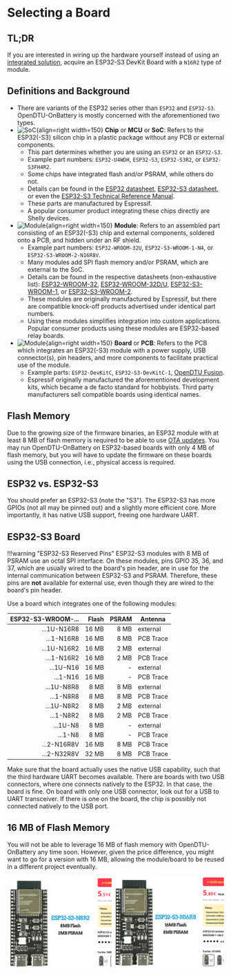 # Selecting a Board

## TL;DR

If you are interested in wiring up the hardware yourself instead of using an
[integrated solution](../3rd_party/opendtu_fusion.md), acquire an ESP32-S3
DevKit Board with a `N16R2` type of module.

## Definitions and Background

* There are variants of the ESP32 series other than `ESP32` and `ESP32-S3`.
  OpenDTU-OnBattery is mostly concerned with the aforementioned two types.
* ![SoC](../assets/images/hardware/esp32_chip.png){align=right width=150}
  **Chip** or **MCU** or **SoC**: Refers to the ESP32(-S3) silicon chip in a
  plastic package without any PCB or external components.
    * This part determines whether you are using an `ESP32` or an `ESP32-S3`.
    * Example part numbers: `ESP32-U4WDH`, `ESP32-S3`, `ESP32-S3R2`, or
      `ESP32-S3FH4R2`.
    * Some chips have integrated flash and/or PSRAM, while others do not.
    * Details can be found in the [ESP32 datasheet][1], [ESP32-S3
      datasheet][2], or even the [ESP32-S3 Technical Reference Manual][7].
    * These parts are manufactured by Espressif.
    * A popular consumer product integrating these chips directly are Shelly
      devices.
* ![Module](../assets/images/hardware/esp32_module.png){align=right width=150}
  **Module**: Refers to an assembled part consisting of an ESP32(-S3) chip and
  external components, soldered onto a PCB, and hidden under an RF shield.
    * Example part numbers: `ESP32-WROOM-32U`, `ESP32-S3-WROOM-1-N4`, or
      `ESP32-S3-WROOM-2-N16R8V`.
    * Many modules add SPI flash memory and/or PSRAM, which are external to the
      SoC.
    * Details can be found in the respective datasheets (non-exhaustive list):
      [ESP32-WROOM-32][3], [ESP32-WROOM-32D/U][4], [ESP32-S3-WROOM-1][5], or
      [ESP32-S3-WROOM-2][6].
    * These modules are originally manufactured by Espressif, but there are
      compatible knock-off products advertised under identical part numbers.
    * Using these modules simplifies integration into custom applications.
      Popular consumer products using these modules are ESP32-based relay
      boards.
* ![Module](../assets/images/hardware/esp32_board.png){align=right width=150}
  **Board** or **PCB**: Refers to the PCB which integrates an ESP32(-S3) module
  with a power supply, USB connector(s), pin headers, and more components to
  facilitate practical use of the module.
    * Example parts: `ESP32-DevKitC`, `ESP32-S3-DevKitC-1`, [OpenDTU
      Fusion](../3rd_party/opendtu_fusion.md).
    * Espressif originally manufactured the aforementioned development kits,
      which became a de facto standard for hobbyists. Third party manufacturers
      sell compatible boards using identical names.

[1]: https://www.espressif.com/sites/default/files/documentation/esp32_datasheet_en.pdf
[2]: https://www.espressif.com/sites/default/files/documentation/esp32-s3_datasheet_en.pdf
[3]: https://www.espressif.com/sites/default/files/documentation/esp32-wroom-32_datasheet_en.pdf
[4]: https://www.espressif.com/sites/default/files/documentation/esp32-wroom-32d_esp32-wroom-32u_datasheet_en.pdf
[5]: https://www.espressif.com/sites/default/files/documentation/esp32-s3-wroom-1_wroom-1u_datasheet_en.pdf
[6]: https://www.espressif.com/sites/default/files/documentation/esp32-s3-wroom-2_datasheet_en.pdf
[7]: https://www.espressif.com/sites/default/files/documentation/esp32-s3_technical_reference_manual_en.pdf

## Flash Memory

Due to the growing size of the firmware binaries, an ESP32 module with at least
8 MB of flash memory is required to be able to use [OTA updates](../firmware/update.md). You may run OpenDTU-OnBattery
on ESP32-based boards with only 4 MB of flash memory, but you will have to update the
firmware on these boards using the USB connection, i.e., physical access is
required.

## ESP32 vs. ESP32-S3

You should prefer an ESP32-S3 (note the "S3"). The ESP32-S3 has more GPIOs (not
all may be pinned out) and a slightly more efficient core. More importantly, it
has native USB support, freeing one hardware UART.

## ESP32-S3 Board

!!!warning "ESP32-S3 Reserved Pins"
    ESP32-S3 modules with 8 MB of PSRAM use an octal SPI interface. On these
    modules, pins GPIO 35, 36, and 37, which are usually wired to the board's
    pin header, are in use for the internal communication between ESP32-S3 and
    PSRAM. Therefore, these pins are **not** available for external use, even
    though they are wired to the board's pin header.

Use a board which integrates one of the following modules:

| ESP32-S3-WROOM-... | Flash | PSRAM | Antenna   |
|-------------------:|------:|------:|-----------|
|        ...1U-N16R8 | 16 MB |  8 MB | external  |
|         ...1-N16R8 | 16 MB |  8 MB | PCB Trace |
|        ...1U-N16R2 | 16 MB |  2 MB | external  |
|         ...1-N16R2 | 16 MB |  2 MB | PCB Trace |
|          ...1U-N16 | 16 MB |     - | external  |
|           ...1-N16 | 16 MB |     - | PCB Trace |
|         ...1U-N8R8 |  8 MB |  8 MB | external  |
|          ...1-N8R8 |  8 MB |  8 MB | PCB Trace |
|         ...1U-N8R2 |  8 MB |  2 MB | external  |
|          ...1-N8R2 |  8 MB |  2 MB | PCB Trace |
|           ...1U-N8 |  8 MB |     - | external  |
|            ...1-N8 |  8 MB |     - | PCB Trace |
|        ...2-N16R8V | 16 MB |  8 MB | PCB Trace |
|        ...2-N32R8V | 32 MB |  8 MB | PCB Trace |

Make sure that the board actually uses the native USB capability, such that the
third hardware UART becomes available. There are boards with two USB
connectors, where one connects natively to the ESP32. In that case, the board is
fine. On board with only one USB connector, look out for a USB to UART
transceiver. If there is one on the board, the chip is possibly not connected
natively to the USB port.

## 16 MB of Flash Memory

You will not be able to leverage 16 MB of flash memory with OpenDTU-OnBattery
any time soon. However, given the price difference, you might want to go for a
version with 16 MB, allowing the module/board to be reused in a different
project eventually.

![ESP32-S3 Pricing](../assets/images/hardware/PriceExampleESP32-S3Versions.png)
